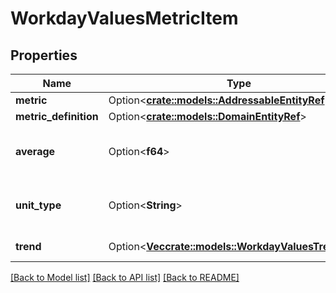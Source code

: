 # WorkdayValuesMetricItem

## Properties

Name | Type | Description | Notes
------------ | ------------- | ------------- | -------------
**metric** | Option<[**crate::models::AddressableEntityRef**](AddressableEntityRef.md)> |  | [optional]
**metric_definition** | Option<[**crate::models::DomainEntityRef**](DomainEntityRef.md)> |  | [optional]
**average** | Option<**f64**> | The average value of the metric | [optional][readonly]
**unit_type** | Option<**String**> | The unit type of the metric value | [optional][readonly]
**trend** | Option<[**Vec<crate::models::WorkdayValuesTrendItem>**](WorkdayValuesTrendItem.md)> | The metric value trend | [optional][readonly]

[[Back to Model list]](../README.md#documentation-for-models) [[Back to API list]](../README.md#documentation-for-api-endpoints) [[Back to README]](../README.md)


